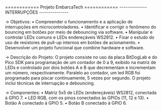 ============ Projeto EmbarcaTech ============
--------------  INTERRUPÇÕES  ---------------

-> Objetivos:
• Compreender o funcionamento e a aplicação de interrupções em microcontroladores.
• Identificar e corrigir o fenômeno do bouncing em botões por meio de debouncing via software.
• Manipular e controlar LEDs comuns e LEDs endereçáveis WS2812.
• Fixar o estudo do uso de resistores de pull-up internos em botões de acionamento.
• Desenvolver um projeto funcional que combine hardware e software.

-> Descrição do Projeto:
O projeto consiste no uso da placa BitDogLab e do Pico SDK para programação de um contador de 0 a 9, 
exibido na matriz de LEDs e controlado por dois botões A e B que decrementam e incrementam um número, respectivamente. 
Paralelo ao contador, um led RGB foi programado para piscar continuamente, 5 vezes por segundo. O projeto inclui técnicas
de interrupção e debouncing.

-> Componentes:
• Matriz 5x5 de LEDs (endereçáveis) WS2812, conectada à GPIO 7.
• LED RGB, com os pinos conectados às GPIOs (11, 12 e 13).
• Botão A conectado à GPIO 5.
• Botão B conectado à GPIO 6.

